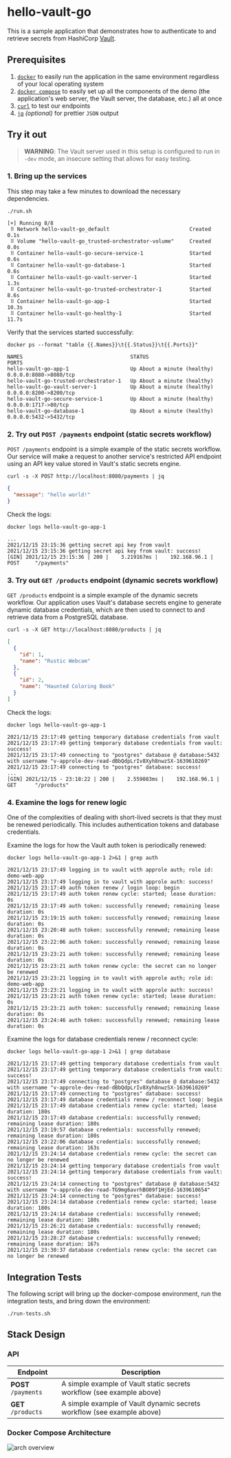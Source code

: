 # hello-vault-go

This is a sample application that demonstrates how to authenticate to and
retrieve secrets from HashiCorp [Vault][vault].

## Prerequisites

1. [`docker`][docker] to easily run the application in the same environment
   regardless of your local operating system
1. [`docker compose`][docker-compose] to easily set up all the components of the
   demo (the application's web server, the Vault server, the database, etc.) all
   at once
1. [`curl`][curl] to test our endpoints
1. [`jq`][jq] _(optional)_ for prettier `JSON` output

## Try it out

> **WARNING**: The Vault server used in this setup is configured to run in
> `-dev` mode, an insecure setting that allows for easy testing.

### 1. Bring up the services

This step may take a few minutes to download the necessary dependencies.

```shell-session
./run.sh
```

```
[+] Running 8/8
 ⠿ Network hello-vault-go_default                          Created        0.1s
 ⠿ Volume "hello-vault-go_trusted-orchestrator-volume"     Created        0.0s
 ⠿ Container hello-vault-go-secure-service-1               Started        0.6s
 ⠿ Container hello-vault-go-database-1                     Started        0.6s
 ⠿ Container hello-vault-go-vault-server-1                 Started        1.3s
 ⠿ Container hello-vault-go-trusted-orchestrator-1         Started        8.6s
 ⠿ Container hello-vault-go-app-1                          Started       10.3s
 ⠿ Container hello-vault-go-healthy-1                      Started       11.7s

```

Verify that the services started successfully:

```shell-session
docker ps --format "table {{.Names}}\t{{.Status}}\t{{.Ports}}"
```

```
NAMES                                   STATUS                        PORTS
hello-vault-go-app-1                    Up About a minute (healthy)   0.0.0.0:8080->8080/tcp
hello-vault-go-trusted-orchestrator-1   Up About a minute (healthy)
hello-vault-go-vault-server-1           Up About a minute (healthy)   0.0.0.0:8200->8200/tcp
hello-vault-go-secure-service-1         Up About a minute (healthy)   0.0.0.0:1717->80/tcp
hello-vault-go-database-1               Up About a minute (healthy)   0.0.0.0:5432->5432/tcp
```

### 2. Try out `POST /payments` endpoint (static secrets workflow)

`POST /payments` endpoint is a simple example of the static secrets workflow.
Our service will make a request to another service's restricted API endpoint
using an API key value stored in Vault's static secrets engine.

```shell-session
curl -s -X POST http://localhost:8080/payments | jq
```

```json
{
  "message": "hello world!"
}
```

Check the logs:

```shell-session
docker logs hello-vault-go-app-1
```

```log
...
2021/12/15 23:15:36 getting secret api key from vault
2021/12/15 23:15:36 getting secret api key from vault: success!
[GIN] 2021/12/15 23:15:36 | 200 |    3.219167ms |    192.168.96.1 | POST     "/payments"
```

### 3. Try out `GET /products` endpoint (dynamic secrets workflow)

`GET /products` endpoint is a simple example of the dynamic secrets workflow.
Our application uses Vault's database secrets engine to generate dynamic
database credentials, which are then used to connect to and retrieve data from a
PostgreSQL database.

```shell-session
curl -s -X GET http://localhost:8080/products | jq
```

```json
[
  {
    "id": 1,
    "name": "Rustic Webcam"
  },
  {
    "id": 2,
    "name": "Haunted Coloring Book"
  }
]
```

Check the logs:

```shell-session
docker logs hello-vault-go-app-1
```

```log
2021/12/15 23:17:49 getting temporary database credentials from vault
2021/12/15 23:17:49 getting temporary database credentials from vault: success!
2021/12/15 23:17:49 connecting to "postgres" database @ database:5432 with username "v-approle-dev-read-dBbQdpLrIv8Xyh8nwzSX-1639610269"
2021/12/15 23:17:49 connecting to "postgres" database: success!
...
[GIN] 2021/12/15 - 23:18:22 | 200 |    2.559083ms |    192.168.96.1 | GET      "/products"
```

### 4. Examine the logs for renew logic

One of the complexities of dealing with short-lived secrets is that they must be
renewed periodically. This includes authentication tokens and database
credentials.

Examine the logs for how the Vault auth token is periodically renewed:

```shell-session
docker logs hello-vault-go-app-1 2>&1 | grep auth
```

```log
2021/12/15 23:17:49 logging in to vault with approle auth; role id: demo-web-app
2021/12/15 23:17:49 logging in to vault with approle auth: success!
2021/12/15 23:17:49 auth token renew / login loop: begin
2021/12/15 23:17:49 auth token renew cycle: started; lease duration: 0s
2021/12/15 23:17:49 auth token: successfully renewed; remaining lease duration: 0s
2021/12/15 23:19:15 auth token: successfully renewed; remaining lease duration: 0s
2021/12/15 23:20:40 auth token: successfully renewed; remaining lease duration: 0s
2021/12/15 23:22:06 auth token: successfully renewed; remaining lease duration: 0s
2021/12/15 23:23:21 auth token: successfully renewed; remaining lease duration: 0s
2021/12/15 23:23:21 auth token renew cycle: the secret can no longer be renewed
2021/12/15 23:23:21 logging in to vault with approle auth; role id: demo-web-app
2021/12/15 23:23:21 logging in to vault with approle auth: success!
2021/12/15 23:23:21 auth token renew cycle: started; lease duration: 0s
2021/12/15 23:23:21 auth token: successfully renewed; remaining lease duration: 0s
2021/12/15 23:24:46 auth token: successfully renewed; remaining lease duration: 0s
```

Examine the logs for database credentials renew / reconnect cycle:

```shell-session
docker logs hello-vault-go-app-1 2>&1 | grep database
```

```log
2021/12/15 23:17:49 getting temporary database credentials from vault
2021/12/15 23:17:49 getting temporary database credentials from vault: success!
2021/12/15 23:17:49 connecting to "postgres" database @ database:5432 with username "v-approle-dev-read-dBbQdpLrIv8Xyh8nwzSX-1639610269"
2021/12/15 23:17:49 connecting to "postgres" database: success!
2021/12/15 23:17:49 database credentials renew / reconnect loop: begin
2021/12/15 23:17:49 database credentials renew cycle: started; lease duration: 180s
2021/12/15 23:17:49 database credentials: successfully renewed; remaining lease duration: 180s
2021/12/15 23:19:57 database credentials: successfully renewed; remaining lease duration: 180s
2021/12/15 23:22:06 database credentials: successfully renewed; remaining lease duration: 163s
2021/12/15 23:24:14 database credentials renew cycle: the secret can no longer be renewed
2021/12/15 23:24:14 getting temporary database credentials from vault
2021/12/15 23:24:14 getting temporary database credentials from vault: success!
2021/12/15 23:24:14 connecting to "postgres" database @ database:5432 with username "v-approle-dev-read-TG9mg6avrhBO09f1HjEd-1639610654"
2021/12/15 23:24:14 connecting to "postgres" database: success!
2021/12/15 23:24:14 database credentials renew cycle: started; lease duration: 180s
2021/12/15 23:24:14 database credentials: successfully renewed; remaining lease duration: 180s
2021/12/15 23:26:21 database credentials: successfully renewed; remaining lease duration: 180s
2021/12/15 23:28:27 database credentials: successfully renewed; remaining lease duration: 167s
2021/12/15 23:30:37 database credentials renew cycle: the secret can no longer be renewed
```

## Integration Tests

The following script will bring up the docker-compose environment, run the
integration tests, and bring down the environment:

```shell-session
./run-tests.sh
```

## Stack Design

### API

| Endpoint             | Description                                                            |
| -------------------- | ---------------------------------------------------------------------- |
| **POST** `/payments` | A simple example of Vault static secrets workflow (see example above)  |
| **GET** `/products`  | A simple example of Vault dynamic secrets workflow (see example above) |

### Docker Compose Architecture

![arch overview](images/arch-overview.svg)

[vault]:           https://www.vaultproject.io/
[docker]:          https://docs.docker.com/get-docker/
[docker-compose]:  https://docs.docker.com/compose/install/
[curl]:            https://curl.se/
[jq]:              https://stedolan.github.io/jq/

